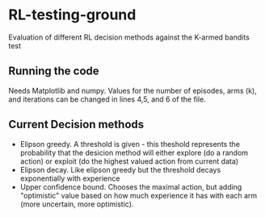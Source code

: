 # RL-testing-ground
Evaluation of different RL decision methods against the K-armed bandits test

## Running the code
Needs Matplotlib and numpy. 
Values for the number of episodes, arms (k), and iterations can be changed in lines 4,5, and 6 of the file.

## Current Decision methods
- Elipson greedy. A threshold is given - this theshold represents the probability that the desicion method will either explore (do a random action) or exploit (do the highest valued action from current data)
- Elipson decay. Like elipson greedy but the threshold decays exponentially with experience
- Upper confidence bound. Chooses the maximal action, but adding "optimistic" value based on how much experience it has with each arm (more uncertain, more optimistic).

